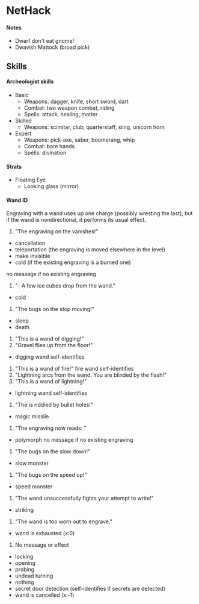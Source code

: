 # NetHack
#### Notes
- Dwarf don't eat gnome!
- Dwavish Mattock (broad pick)

## Skills
#### Archeologist skills
- Basic	
  - Weapons: dagger, knife, short sword, dart
  - Combat: two weapon combat, riding
  - Spells: attack, healing, matter
- Skilled	
  - Weapons: scimitar, club, quarterstaff, sling, unicorn horn
- Expert	
  - Weapons: pick-axe, saber, boomerang, whip
  - Combat: bare hands
  - Spells: divination

#### Strats
- Floating Eye
  - Looking glass (mirror)

#### Wand ID
Engraving with a wand uses up one charge (possibly wresting the last), but if the wand is nondirectional, it performs its usual effect.

1. "The engraving on the <floor> vanishes!"
- cancellation
- teleportation (the engraving is moved elsewhere in the level)
- make invisible
- cold (if the existing engraving is a burned one)

no message if no existing engraving

1. "- A few ice cubes drop from the wand."
- cold	

1. "The bugs on the <floor> stop moving!"
- sleep
- death	

1. "This <wand> is a wand of digging!"
2. "Gravel flies up from the floor!"
- digging	wand self-identifies

1. "This <wand> is a wand of fire!"	fire	wand self-identifies
2. "Lightning arcs from the wand. You are blinded by the flash!"
3. "This <wand> is a wand of lightning!"
- lightning	wand self-identifies

1. "The <floor> is riddled by bullet holes!"
- magic missile	

1. "The engraving now reads: <random message>"
- polymorph	no message if no existing engraving

1. "The bugs on the <floor> slow down!"
- slow monster	

1. "The bugs on the <floor> speed up!"
- speed monster	

1. "The wand unsuccessfully fights your attempt to write!"
- striking	

1. "The wand is too worn out to engrave."
-  wand is exhausted (x:0)	

1. No message or effect
- locking
- opening
- probing
- undead turning
- nothing
- secret door detection (self-identifies if secrets are detected)
- wand is cancelled (x:-1)
